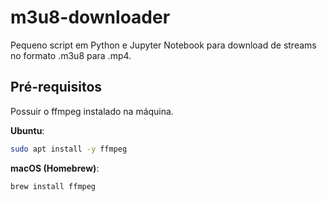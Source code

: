 # m3u8-downloader

Pequeno script em Python e Jupyter Notebook para download de streams no formato .m3u8 para .mp4.

## Pré-requisitos

Possuir o ffmpeg instalado na máquina. 

**Ubuntu**:

```bash
sudo apt install -y ffmpeg
```

**macOS (Homebrew)**:

```bash
brew install ffmpeg
```
